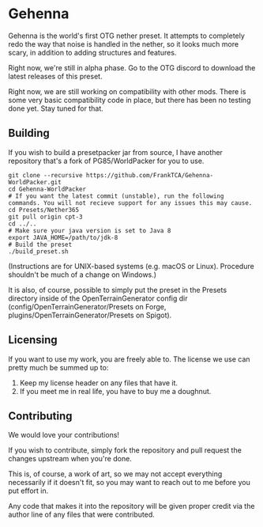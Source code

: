 # Gehenna
Gehenna is the world's first OTG nether preset. It attempts to completely redo the way that noise is handled in the nether, so it looks much more scary, in addition to adding structures and features.

Right now, we're still in alpha phase. Go to the OTG discord to download the latest releases of this preset.

Right now, we are still working on compatibility with other mods. There is some very basic compatibility code in place, but there has been no testing done yet. Stay tuned for that.

## Building
If you wish to build a presetpacker jar from source, I have another repository that's a fork of PG85/WorldPacker for you to use.

```
git clone --recursive https://github.com/FrankTCA/Gehenna-WorldPacker.git
cd Gehenna-WorldPacker
# If you want the latest commit (unstable), run the following commands. You will not recieve support for any issues this may cause.
cd Presets/Nether365
git pull origin cpt-3
cd ../..
# Make sure your java version is set to Java 8
export JAVA_HOME=/path/to/jdk-8
# Build the preset
./build_preset.sh
```
(Instructions are for UNIX-based systems (e.g. macOS or Linux). Procedure shouldn't be much of a change on Windows.)

It is also, of course, possible to simply put the preset in the Presets directory inside of the OpenTerrainGenerator config dir (config/OpenTerrainGenerator/Presets on Forge, plugins/OpenTerrainGenerator/Presets on Spigot).

## Licensing
If you want to use my work, you are freely able to. The license we use can pretty much be summed up to:
1) Keep my license header on any files that have it.
2) If you meet me in real life, you have to buy me a doughnut.

## Contributing
We would love your contributions!

If you wish to contribute, simply fork the repository and pull request the changes upstream when you're done.

This is, of course, a work of art, so we may not accept everything necessarily if it doesn't fit, so you may want to reach out to me before you put effort in.

Any code that makes it into the repository will be given proper credit via the author line of any files that were contributed.
